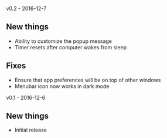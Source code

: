 v0.2 - 2016-12-7

## New things

* Ability to customize the popup message
* Timer resets after computer wakes from sleep

## Fixes

* Ensure that app preferences will be on top of other windows
* Menubar icon now works in dark mode

v0.1 - 2016-12-6

## New things

* Initial release
